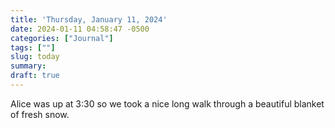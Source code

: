 ```yaml
---
title: 'Thursday, January 11, 2024'
date: 2024-01-11 04:58:47 -0500
categories: ["Journal"]
tags: [""]
slug: today
summary: 
draft: true
---
```


Alice was up at 3:30 so we took a nice long walk through a beautiful blanket of fresh snow.
